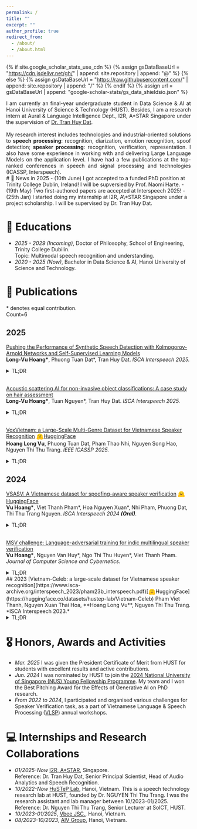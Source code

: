 ```yaml
---
permalink: /
title: ""
excerpt: ""
author_profile: true
redirect_from: 
  - /about/
  - /about.html
---
```


{% if site.google_scholar_stats_use_cdn %}
{% assign gsDataBaseUrl = "https://cdn.jsdelivr.net/gh/" | append: site.repository | append: "@" %}
{% else %}
{% assign gsDataBaseUrl = "https://raw.githubusercontent.com/" | append: site.repository | append: "/" %}
{% endif %}
{% assign url = gsDataBaseUrl | append: "google-scholar-stats/gs_data_shieldsio.json" %}

<span class='anchor' id='about-me'></span>
<div style="text-align: justify"> 
I am currently an final-year undergraduate student in Data Science & AI at Hanoi University of Science & Technology (HUST). Besides, I am a research intern at Aural & Language Intelligence Dept., I2R, A*STAR Singapore under the supervision of <a href="https://research.a-star.edu.sg/researcher/huy-dat-tran/">Dr. Tran Huy Dat</a>.
<br>
<br>
My research interest includes technologies and industrial-oriented solutions to <strong>speech processing</strong>: recognition, diarization, emotion recognition, spoof detection; <strong>speaker processing</strong>: recognition, verification, representation. I also have some experience in working with and delivering Large Language Models on the application level. I have had a few publications at the top-ranked conferences in speech and signal processing and technologies (ICASSP, Interspeech). 
<!-- <a href='https://scholar.google.com/citations?user=m3UGj48AAAAJ&hl'><img src="https://img.shields.io/endpoint?url={{ url | url_encode }}&logo=Google%20Scholar&labelColor=f6f6f6&color=9cf&style=flat&label=citations"></a>. -->

</div>
# 🎉 News in 2025
- (10th June) I got accepted to a funded PhD position at Trinity College Dublin, Ireland! I will be supversied by Prof. Naomi Harte.
- (19th May) Two first-authored papers are accepted at Interspeech 2025!
- (25th Jan) I started doing my internship at I2R, A\*STAR Singapore under a project scholarship. I will be supervised by Dr. Tran Huy Dat.


# 📖 Educations
- *2025 - 2029 (Incoming)*, Doctor of Philosophy, School of Engineering, Trinity College Dubilin.<br>
Topic: Multimodal speech recognition and understanding.
- *2020 - 2025 (Now)*, Bachelor in Data Science & AI, Hanoi University of Science and Technology.


# 📝 Publications 
\* denotes equal contribution.  
Count=6
## 2025
[Pushing the Performance of Synthetic Speech Detection with Kolmogorov-Arnold Networks and Self-Supervised Learning Models]()  
**Long-Vu Hoang\***, Phuong Tuan Dat\*, Tran Huy Dat. *ISCA Interspeech 2025.*
<details>
<summary>TL;DR</summary>
<div style="text-align: justify"> 
Synthetic speech detection systems based on self-supervised learning (SSL) models, particularly the XLSR-Conformer model, have demonstrated remarkable performance in synthetic speech detection. In this paper, we propose a novel approach that replaces the traditional Multi-Layer Perceptron in the baseline model with a Kolmogorov-Arnold Network (KAN), as a projector between the upstream SSL and downstream Conformer model. We achieved SOTA results on various ASVspoof benchmarks (LA, DF).<br>
These findings suggest that incorporating KAN into SSL-based models is a promising direction for advances in synthetic speech detection.
</div>
</details>
<br>

[Acoustic scattering AI for non-invasive object classifications: A case study on hair assessment]()  
**Long-Vu Hoang\***, Tuan Nguyen\*, Tran Huy Dat. *ISCA Interspeech 2025.*
<details>
<summary>TL;DR</summary>
<div style="text-align: justify"> 
This paper presents a novel non-invasive object classification approach using acoustic scattering, demonstrated through a case study on hair assessment.<br>
When an incident wave interacts with an object, it generates a scattered acoustic field encoding structural and material properties. By emitting acoustic stimuli and capturing the scattered signals from head-with-hair-sample objects, we classify hair type and moisture using AI-driven, deep-learning-based sound classification. The experimental results highlight acoustic scattering as a privacy-preserving, non-contact alternative to visual classification, opening huge potential for applications in various industries.
</div>
</details>
<br>

[VoxVietnam: a Large-Scale Multi-Genre Dataset for Vietnamese Speaker Recognition](https://arxiv.org/pdf/2501.00328) [<img src="images/hf_mini.png" alt="HuggingFace" style="vertical-align: middle; width: 20px;">HuggingFace](https://huggingface.co/datasets/hustep-lab/VoxVietnam-Dataset)  
**Hoang Long Vu**, Phuong Tuan Dat, Pham Thao Nhi, Nguyen Song Hao, Nguyen Thi Thu Trang. *IEEE ICASSP 2025.*
<details>
<summary>TL;DR</summary>
<div style="text-align: justify"> 
Recent research in speaker recognition aims to address vulnerabilities due to variations between enrolment and test utterances, particularly in the multi-genre phenomenon where the utterances are in different speech genres. Previous resources for Vietnamese speaker recognition are either limited in size or do not focus on genre diversity, leaving studies in multi-genre effects unexplored.<br>   

This paper introduces VoxVietnam, the first multi-genre dataset for Vietnamese speaker recognition with over 187,000 utterances from 1,406 speakers and an automated pipeline to construct a dataset on a large scale from public sources.
</div>
</details>

## 2024
[VSASV: A Vietnamese dataset for spoofing-aware speaker verification](https://www.isca-archive.org/interspeech_2024/hoang24b_interspeech.pdf) [<img src="images/hf_mini.png" alt="HuggingFace" style="vertical-align: middle; width: 20px;">HuggingFace](https://huggingface.co/datasets/hustep-lab/VSASV-Dataset)    
**Vu Hoang\***, Viet Thanh Pham\*, Hoa Nguyen Xuan\*, Nhi Pham, Phuong Dat, Thi Thu Trang Nguyen. *ISCA Interspeech 2024 **(Oral)**.*
<details>
<summary>TL;DR</summary>
<div style="text-align: justify"> 
Recent research in improving speaker verification systems to detect spoofed speech has seen a concentrated focus on English language, while the performance of such systems in other languages remains unexplored. This paper introduces VSASV - the first Spoofing-Aware Speaker Verification (SASV) in Vietnamese language. 
<br>
The dataset comprises over 174,000 spoofed utterances and 164,000 authentic utterances from 1,382 speakers, generated with 3 techniques: voice conversion, replay, and adversarial attack.</div>
</details>
<br>

[MSV challenge: Language-adversarial training for indic multilingual speaker verification](https://vjs.ac.vn/index.php/jcc/article/view/18320)  
**Vu Hoang\***, Nguyen Van Huy\*, Ngo Thi Thu Huyen\*, Viet Thanh Pham. *Journal of Computer Science and Cybernetics.*
<details>
<summary>TL;DR</summary>
<div style="text-align: justify"> 
We propose an ensemble system submitted to the I-MSV Challenge 2022 (Indic multilingual speaker verification). The system is built upon the ECAPA and RawNet model with additional adversarial training layers to remove language information. We achieved the third rank in the competition.</div>
</details>
## 2023
[Vietnam-Celeb: a large-scale dataset for Vietnamese speaker recognition](https://www.isca-archive.org/interspeech_2023/pham23b_interspeech.pdf)[<img src="images/hf_mini.png" alt="HuggingFace" style="vertical-align: middle; width: 20px;">HuggingFace](https://huggingface.co/datasets/hustep-lab/Vietnam-Celeb)   
Pham Viet Thanh, Nguyen Xuan Thai Hoa, **Hoang Long Vu**, Nguyen Thi Thu Trang. *ISCA Interspeech 2023.*
<details>
<summary>TL;DR</summary>
<div style="text-align: justify"> 
The success of speaker recognition systems heavily depends on large training datasets collected under real-world conditions. While common languages like English or Chinese have vastly available datasets, low-resource ones like Vietnamese remain limited.<br>

This paper presents a large-scale spontaneous dataset gathered under noisy environments, with over 87,000 utterances from 1,000 Vietnamese speakers of many professions, covering 3 main Vietnamese dialects.</div>
</details>

# 🎖 Honors, Awards and Activities
- *Mar. 2025* I was given the President Certificate of Merit from HUST for students with excellent results and active contributions.
- *Jun. 2024* I was nominated by HUST to join the [2024 National University of Singapore (NUS) Young Fellowship Programme](https://nusgs.nus.edu.sg/2024-nus-young-fellowship/). My team and I won the Best Pitching Award for the Effects of Generative AI on PhD research.
- *From 2022 to 2024*, I participated and organised various challenges for Speaker Verification task, as a part of Vietnamese Language & Speech Processing ([VLSP](https://vlsp.org.vn/)) annual workshops.


# 💻 Internships and Research Collaborations
- *01/2025-Now* [I2R, A*STAR](https://www.a-star.edu.sg/i2r), Singapore.  
Reference: Dr. Tran Huy Dat, Senior Principal Scientist, Head of Audio Analytics and Speech Recognition.
- *10/2022-Now* [HuSTeP Lab](https://huggingface.co/hustep-lab), Hanoi, Vietnam. This is a speech technology research lab at HUST, founded by Dr. NGUYEN Thi Thu Trang. I was the research assistant and lab manager between 10/2023-01/2025.  
Reference: Dr. Nguyen Thi Thu Trang, Senior Lecturer at SoICT, HUST.
- *10/2023-01/2025*, [Vbee JSC.](https://vbee.ai/), Hanoi, Vietnam.
- *08/2023-10/2023*, [AIV Group](https://mindmaid.ai/), Hanoi, Vietnam.